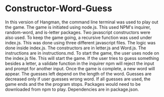 # Constructor-Word-Guess

In this version of Hangman, the command line terminal was used to play out the game. The game is initiated using node.js. This used NPM's inquirer, random-word, and is-letter packages. Two javascript constructors were also used. To keep the game going, a recursive function was used under index.js. This was done using three different javascript files. The logic was done inside index.js. The constructors are in letter.js and Word.js. The instructions are in instructions.md. To start the game, the user uses node on the index.js file. This will start the game. If the user tries to guess something besides a letter, a validate function in the inquirer npm will reject the input and prompt for another input. Once the game is complete, a new word will appear. The guesses left depend on the length of the word. Guesses are decreased only if user guesses wrong word. If all guesses are used, the game ends and the the program stops. Packages would need to be downloaded from npm to play. Dependencies are in package.json.